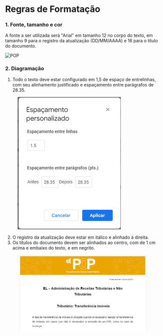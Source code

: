 # Regras de Formatação

### 1. Fonte, tamanho e cor

A fonte a ser utilizada será "Arial" em tamanho 12 no corpo do texto, em tamanho 9 para o registro da atualização (DD/MM/AAAA) e 16 para o título do documento.

![POP](https://drive.google.com/file/d/16-OqPcwfN1iIo6y8V5RQCTg7cugHnjSc/view?usp=sharing)

### 2. Diagramação

1. Todo o texto deve estar configurado em 1,5 de espaço de entrelinhas, com seu alinhamento justificado e espaçamento entre parágrafos de 28.35.

<figure><img src="../.gitbook/assets/image (16).png" alt=""><figcaption></figcaption></figure>

2. O registro da atualização deve estar em itálico e alinhado à direita.
3. Os títulos do documento devem ser alinhados ao centro, com de 1 cm acima e embaixo do texto, e em negrito.

<figure><img src="../.gitbook/assets/image (15).png" alt=""><figcaption></figcaption></figure>

